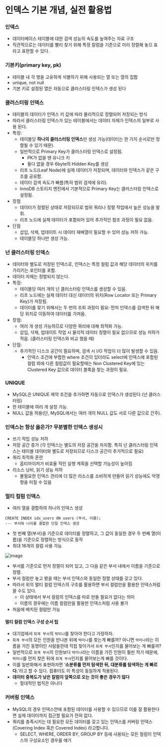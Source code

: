 # 인덱스 기본 개념, 실전 활용법

### 인덱스
- 데이터베이스 테이블에 대한 검색 성능의 속도를 높여주는 자료 구조
- 직관적으로는 데이터를 빨리 찾기 위해 특정 칼럼을 기준으로 미리 정렬해 놓으 표 라고 표현할 수 있다.

### 기본키(primary key, pk)
- 테이블 내 각 행을 고유하게 식별하기 위해 사용되는 열 또는 열의 집합
- unique, not null
- 기본 키로 설정된 열은 자동으로 클러스터링 인덱스가 생성 된다

### 클러스터링 인덱스
- 테이블의 데이터가 인덱스 키 값에 따라 물리적으로 정렬되어 저장되는 방식
- 따라서 클러스터링 인덱스가 있는 테이블에서는 데이터 자체가 인덱스의 일부로 사용 된다.
- 특징:
  - 테이블당 **하나의 클러스터링 인덱스**만 생성 가능(데이터는 한 가지 순서로만 정렬될 수 있기 때문).
  - 일반적으로 Primary Key가 클러스터링 인덱스로 설정됨.
    - PK가 없을 땐 유니크 키
    - 둘다 없을 경우 6byte의 Hidden Key를 생성
  - 리프 노드(Leaf Node)에 실제 데이터가 저장되며, 데이터와 인덱스가 같은 구조를 공유함.
  - 데이터 검색 속도가 빠름(특히 범위 검색에 유리).
  - InnoDB 스토리지 엔진에서 기본적으로 Primary Key는 클러스터링 인덱스로 설정됨.
- 장점
  - 데이터가 정렬된 상태로 저장되므로 범위 쿼리나 정렬 작업에서 높은 성능을 발휘.
  - 리프 노드에 실제 데이터가 포함되어 있어 추가적인 참조 과정이 필요 없음.
- 단점
  - 삽입, 삭제, 업데이트 시 데이터 재배열이 필요할 수 있어 성능 저하 가능.
  - 테이블당 하나만 생성 가능.

### 넌 클러스터링 인덱스
- 데이터와 별도로 저장된 인덱스로, 인덱스는 특정 컬럼 값과 해당 데이터의 위치를 가리키는 포인터를 포함.
- 데이터 자체는 정렬되지 않는다.
- 특징:
  - 테이블당 여러 개의 넌 클러스터링 인덱스를 생성할 수 있음.
  - 리프 노드에는 실제 데이터 대신 데이터의 위치(Row Locator 또는 Primary Key)가 저장됨.
  - 데이터를 찾기 위해서는 두 번의 조회 과정이 필요: 먼저 인덱스를 검색한 뒤 해당 위치로 이동하여 데이터를 가져옴.
- 장점:
  - 여러 개 생성 가능하므로 다양한 쿼리에 대해 최적화 가능.
  - 삽입, 삭제, 업데이트 작업 시 물리적 데이터 정렬이 필요 없으므로 성능 저하가 적음. (클러스터링 인덱스와 비교 했을 때)
- 단점:
  - 추가적인 디스크 공간이 필요하며, 검색 시 I/O 작업이 더 많이 발생할 수 있음.
    - 인덱스 조건에 부합한 where 조건이 있더라도 select에 인덱스에 포함된 컬럼 외에 다른 컬럼값이 필요할때는 Non Clustered Key에 있는 Clustered Key 값으로 데이터 블록을 찾는 과정이 필요.

### UNIQUE
- MySQL은 UNIQUE 제약 조건을 추가하면 자동으로 인덱스가 생성된다 (넌 클러스터링)
- 한 테이블에 여러 개 설정 가능.
- NULL 값을 허용(단, MySQL에서는 여러 개의 NULL 값도 서로 다른 값으로 간주).

### 인덱스는 항상 옳은가? 무분별한 인덱스 생성시
- 쓰기 작업 성능 저하
- 저장 공간 증가 (각 인덱스는 별도의 저장 공간을 차지함. 특히 넌 클러스터링 인덱스는 테이블 데이터와 별도로 저장되므로 디스크 공간이 추가적으로 필요)
- 쿼리 최적화 혼란
  - 옵티마이저가 비효율 적인 실행 계획을 선택할 가능성이 높아짐
- 리소스 낭비, 읽기 성능 저하
  - 불필요한 인덱스 관리에 더 많은 리소스를 소비하게 만들어 읽기 성능에도 악영향을 미칠 수 있음

### 멀티 컬럼 인덱스
 - 여러 열을 결합하여 하나의 인덱스 생성
```
CREATE INDEX idx_users ON users (부서, 이름);
--- 부서와 나이를 결합한 단일 인덱스 생성
```
- 첫 번째 열(부서)을 기준으로 데이터를 정렬하고, 그 값이 동일한 경우 두 번째 열(이름)을 기준으로 정렬하는 방식으로 동작
- 최대 16개의 컬럼 사용 가능

![image](https://github.com/user-attachments/assets/a0c6a28f-f2e2-45db-8ad6-ba3b7f9f5fac)

- 부서를 기준으로 먼저 정렬이 되어 있고, 그 다음 같은 부서 내에서 이름을 기준으로 정렬. 
- 부서 컬럼만 놓고 봤을 때는 부서 인덱스와 동일한 정렬 상태를 갖고 있다.
- 따라서 위의 멀티 컬럼 인덱스의 구조를 활용하면 부서 컬럼만을 활용한 인덱스처럼 쓸 수도 있다.
  - 이 상태에서 부서 컬럼의 인덱스를 따로 만들 필요가 없다는 의미
  - 이름의 경우에는 이름 컬럼만을 활용한 인덱스처럼 사용 불가
- 처음에 배치된 컬럼만 가능

#### 멀티 컬럼 인덱스 구성 순서 팁
- 대기업에서 `회계 부서`의 `박미나`를 찾아야 한다고 가정하자.
- `회계 부서`의 모든 인원을 만나본 뒤에 `박미나`를 찾는게 빠를까? 아니면 `박미나`라는 이름을 가진 동명이인 사람들한테 직접 찾아가서 `회계 부서`인지를 물어보는 게 빠를까?
- 일반적으로 `회계 부서`의 인원보다 `박미나`라는 이름을 가진 인원이 훨씬 적기 때문에, `박미나`를 먼저 찾은 뒤에 `회계 부서`인지를 물어보는게 빠를 것이다.
- 이를 일반화해서 표현하자면 ‘**소분류를 먼저 탐색한 뒤, 대분류를 탐색하는 게 빠르다.**’라고 할 수 있다. 컴퓨터도 이 특성이 동일하게 적용된다.
- **데이터 중복도가 낮은 칼럼이 앞쪽으로 오는 것이 좋은 경우가 많다**
  - 절대적인 법칙은 아니다

### 커버링 인덱스
- MySQL의 경우 인덱스안에 포함된 데이터를 사용할 수 있으므로 이를 잘 활용한다면 실제 데이터까지 접근할 필요가 전혀 없다.
- 쿼리를 충족시키는 데 필요한 모든 데이터를 갖고 있는 인덱스를 커버링 인덱스 (Covering Index 혹은 Covered Index) 라고합니다.
  - SELECT, WHERE, ORDER BY, GROUP BY 등에 사용되는 모든 컬럼이 인덱스의 구성요소인 경우를 얘기
